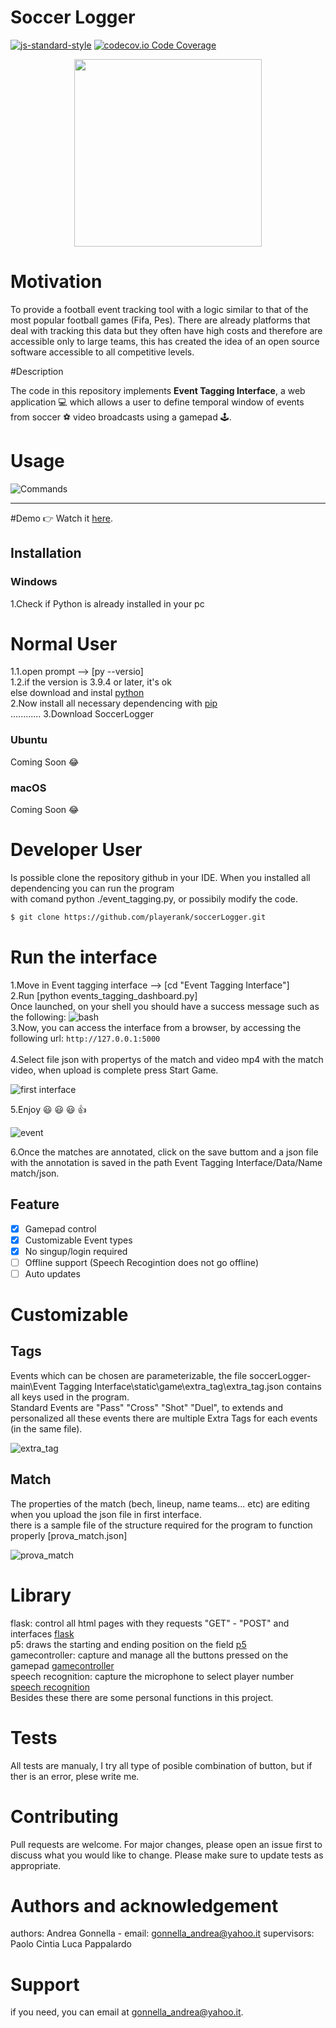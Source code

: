 # Soccer Logger
[![js-standard-style](https://img.shields.io/badge/code%20style-standard-brightgreen.svg?style=flat)](https://github.com/feross/standard)
[![codecov.io Code Coverage](https://img.shields.io/codecov/c/github/dwyl/hapi-auth-jwt2.svg?maxAge=2592000)](https://codecov.io/github/dwyl/hapi-auth-jwt2?branch=master)

<p align="center">
    <img src="/Scheme/Logo1.png" width="300" height="300">
</p>


# Motivation

To provide a football event tracking tool with a logic similar to that of the most popular football games (Fifa, Pes). 
There are already platforms that deal with tracking this data but they often have high costs and therefore are accessible only to large teams, this has created the idea of ​​an open source software accessible to all competitive levels.

#Description

The code in this repository implements **Event Tagging Interface**, a web application :computer: which allows a user to define temporal window of events from soccer :soccer: video broadcasts using a gamepad :joystick:. 


# Usage

![Commands](/Scheme/controller.jpg)

******************************************************************************************************************************************************************
#Demo
:point_right: Watch it <a href="https://www.youtube.com/watch?v=6SG2Mjpv8YE">here</a>.
<br>

## Installation

### Windows
1.Check if Python is already installed in your pc

# Normal User
1.1.open prompt --> [py --versio] <br/>
1.2.if the version is 3.9.4 or later, it's ok<br/>
  else download and instal [python](https://www.python.org/downloads/) <br/>
2.Now install all necessary dependencing with [pip](https://pypi.org/project/pip/)<br/>
............
3.Download SoccerLogger<br/>

### Ubuntu<br/>
Coming Soon
:joy:

### macOS<br/>
Coming Soon
:joy:


# Developer User
Is possible clone the repository github in your IDE. When you installed all dependencing you can run the program<br/> with comand python ./event_tagging.py, or possibily modify the code.<br/>
```sh
$ git clone https://github.com/playerank/soccerLogger.git
```

# Run the interface

1.Move in Event tagging interface --> [cd "Event Tagging Interface"]<br/>
2.Run [python events_tagging_dashboard.py]<br/>
Once launched, on your shell you should have a success message such as the following:
![bash](/Scheme/bash.png)  
3.Now, you can access the interface from a browser, by accessing the following url: ```http://127.0.0.1:5000```<br/>                                                                   
4.Select file json with propertys of the match and video mp4 with the match video, when upload is complete press Start Game.

![first interface](/Scheme/upload_files.png)

5.Enjoy :smiley: :smiley: :smiley: :thumbsup:<br/>

![event](/Scheme/envet_interface.png)

6.Once the matches are annotated, click on the save buttom and a json file with the annotation is saved in the path Event Tagging Interface/Data/Name match/json.





## Feature

- [x] Gamepad control
- [x] Customizable Event types
- [x] No singup/login required
- [ ] Offline support (Speech Recogintion does not go offline)
- [ ] Auto updates

# Customizable

## Tags

Events which can be chosen are parameterizable, the file soccerLogger-main\Event Tagging Interface\static\game\extra_tag\extra_tag.json contains all keys used in the program. <br/>
Standard Events are "Pass" "Cross" "Shot" "Duel", to extends and personalized all these events there are multiple Extra Tags for each events (in the same file).

![extra_tag](/Scheme/extra_tag.png)

## Match

The properties of the match (bech, lineup, name teams... etc) are editing when you upload the json file in first interface.<br/>
there is a sample file of the structure required for the program to function properly [prova_match.json]

![prova_match](/Scheme/prova_match.png)

# Library
flask: control all html pages with they requests "GET" - "POST" and interfaces [flask](https://flask.palletsprojects.com/en/1.1.x/)<br/>
p5: draws the starting and ending position on the field [p5](https://p5js.org/)<br/>
gamecontroller: capture and manage all the buttons pressed on the gamepad [gamecontroller](https://github.com/alvaromontoro/gamecontroller.js)<br/>
speech recognition: capture the microphone to select player number [speech recognition](https://developer.mozilla.org/en-US/docs/Web/API/SpeechRecognition)<br/>
Besides these there are some personal functions in this project.

# Tests
All tests are manualy, I try all type of posible combination of button, but if ther is an error, plese write me.

# Contributing
Pull requests are welcome. For major changes, please open an issue first to discuss what you would like to change.
Please make sure to update tests as appropriate.

# Authors and acknowledgement
authors: Andrea Gonnella - email: gonnella_andrea@yahoo.it
supervisors:	Paolo Cintia
		Luca Pappalardo 

# Support
if you need, you can email at gonnella_andrea@yahoo.it.